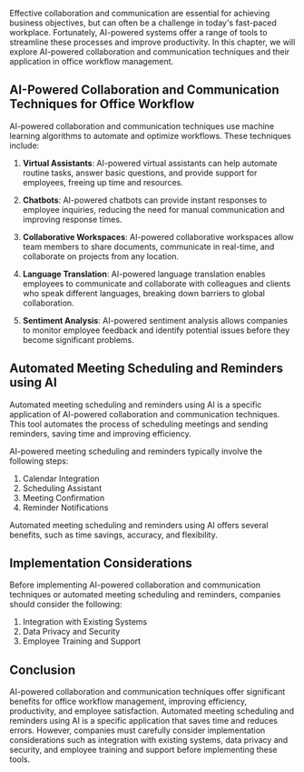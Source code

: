 
Effective collaboration and communication are essential for achieving business objectives, but can often be a challenge in today's fast-paced workplace. Fortunately, AI-powered systems offer a range of tools to streamline these processes and improve productivity. In this chapter, we will explore AI-powered collaboration and communication techniques and their application in office workflow management.

AI-Powered Collaboration and Communication Techniques for Office Workflow
-------------------------------------------------------------------------

AI-powered collaboration and communication techniques use machine learning algorithms to automate and optimize workflows. These techniques include:

1. **Virtual Assistants**: AI-powered virtual assistants can help automate routine tasks, answer basic questions, and provide support for employees, freeing up time and resources.

2. **Chatbots**: AI-powered chatbots can provide instant responses to employee inquiries, reducing the need for manual communication and improving response times.

3. **Collaborative Workspaces**: AI-powered collaborative workspaces allow team members to share documents, communicate in real-time, and collaborate on projects from any location.

4. **Language Translation**: AI-powered language translation enables employees to communicate and collaborate with colleagues and clients who speak different languages, breaking down barriers to global collaboration.

5. **Sentiment Analysis**: AI-powered sentiment analysis allows companies to monitor employee feedback and identify potential issues before they become significant problems.

Automated Meeting Scheduling and Reminders using AI
---------------------------------------------------

Automated meeting scheduling and reminders using AI is a specific application of AI-powered collaboration and communication techniques. This tool automates the process of scheduling meetings and sending reminders, saving time and improving efficiency.

AI-powered meeting scheduling and reminders typically involve the following steps:

1. Calendar Integration
2. Scheduling Assistant
3. Meeting Confirmation
4. Reminder Notifications

Automated meeting scheduling and reminders using AI offers several benefits, such as time savings, accuracy, and flexibility.

Implementation Considerations
-----------------------------

Before implementing AI-powered collaboration and communication techniques or automated meeting scheduling and reminders, companies should consider the following:

1. Integration with Existing Systems
2. Data Privacy and Security
3. Employee Training and Support

Conclusion
----------

AI-powered collaboration and communication techniques offer significant benefits for office workflow management, improving efficiency, productivity, and employee satisfaction. Automated meeting scheduling and reminders using AI is a specific application that saves time and reduces errors. However, companies must carefully consider implementation considerations such as integration with existing systems, data privacy and security, and employee training and support before implementing these tools.
